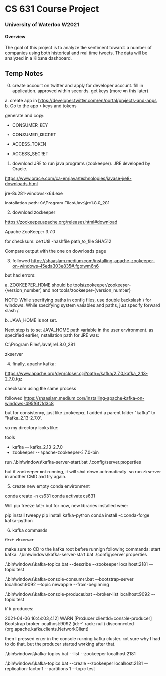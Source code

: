 # CS 631 Course Project
### University of Waterloo W2021

#### Overview

The goal of this project is to analyze the sentiment towards a number of companies using both historical and real time tweets. The data will be analyzed in a Kibana dashboard.


## Temp Notes


0. create account on twitter and apply for developer account. fill in application. approved within seconds. get keys (more on this later)

  a. create app in https://developer.twitter.com/en/portal/projects-and-apps
  b. Go to the app > keys and tokens

generate and copy:

- CONSUMER_KEY

- CONSUMER_SECRET

- ACCESS_TOKEN

- ACCESS_SECRET


1. download JRE to run java programs (zookeeper). JRE developed by Oracle.

https://www.oracle.com/ca-en/java/technologies/javase-jre8-downloads.html


jre-8u281-windows-x64.exe

installation path:
C:\Program Files\Java\jre1.8.0_281

2. download zookeeper

https://zookeeper.apache.org/releases.html#download


Apache ZooKeeper 3.7.0

for checksum: certUtil -hashfile path_to_file SHA512

Compare output with the one on downloads page

3. followed https://shaaslam.medium.com/installing-apache-zookeeper-on-windows-45eda303e835#.fgofwm6n6

but had errors:

a. ZOOKEEPER_HOME should be tools/zookeeper/zookeeper-{version_number} and not tools/zookeeper-{version_number}

NOTE: While specifying paths in config files, use double backslash \\ for windows. While specifying system variables and paths, just specify forward slash /.

b. JAVA_HOME is not set.

Next step is to set JAVA_HOME path variable in the user environment.
as specified earlier, installation path for JRE was:

C:\Program Files\Java\jre1.8.0_281


zkserver

4. finally, apache kafka:

https://www.apache.org/dyn/closer.cgi?path=/kafka/2.7.0/kafka_2.13-2.7.0.tgz

checksum using the same process

followed https://shaaslam.medium.com/installing-apache-kafka-on-windows-495f6f2fd3c8

but for consistency, just like zookeeper, I added a parent folder "kafka" to "kafka_2.13-2.7.0".

so my directory looks like:

tools
- kafka
-- kafka_2.13-2.7.0
- zookeeper
-- apache-zookeeper-3.7.0-bin

run .\bin\windows\kafka-server-start.bat .\config\server.properties

but if zookeeper not running, it will shut down automatically. so run zkserver in another CMD and try again.

5. create new empty conda environment

conda create -n cs631
conda activate cs631

Will pip freeze later but for now, new libraries installed were:

pip install tweepy
pip install kafka-python
conda install -c conda-forge kafka-python

6. kafka commands

first: zkserver

make sure to CD to the kafka root before runnign following commands:
start kafka: .\bin\windows\kafka-server-start.bat .\config\server.properties

.\bin\windows\kafka-topics.bat --describe --zookeeper localhost:2181 --topic test

.\bin\windows\kafka-console-consumer.bat --bootstrap-server localhost:9092 --topic newapple --from-beginning

.\bin\windows\kafka-console-producer.bat --broker-list localhost:9092 --topic test

if it produces:

2021-04-06 16:44:03,412] WARN [Producer clientId=console-producer] Bootstrap broker localhost:9092 (id: -1 rack: null) disconnected (org.apache.kafka.clients.NetworkClient)

then I pressed enter in the console running kafka cluster. not sure why I had to do that. but the producer started working after that.

.\bin\windows\kafka-topics.bat --list --zookeeper localhost:2181

.\bin\windows\kafka-topics.bat --create --zookeeper localhost:2181 --replication-factor 1 --partitions 1 --topic test
